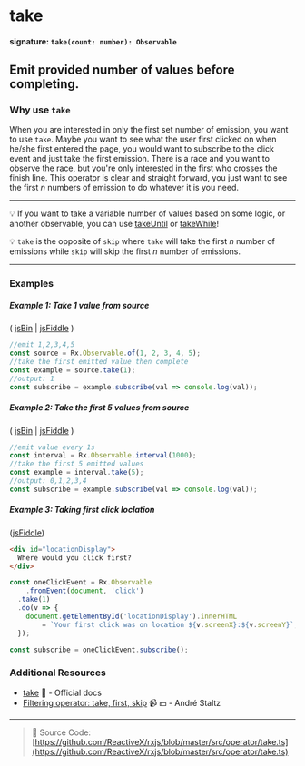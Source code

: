 # take

#### signature: `take(count: number): Observable`

## Emit provided number of values before completing.

### Why use `take`

When you are interested in only the first set number of emission, you want to use `take`.  Maybe you want to see what the user first clicked on when he/she first entered the page, you would want to subscribe to the click event and just take the first emission. There is a race and you want to observe the race, but you're only interested in the first who crosses the finish line. This operator is clear and straight forward, you just want to see the first *n* numbers of emission to do whatever it is you need.

---

:bulb: If you want to take a variable number of values based on some logic, or
another observable, you can use [takeUntil](takeuntil.md) or
[takeWhile](takewhile.md)!

:bulb: `take` is the opposite of `skip` where `take` will take the first *n* number of emissions while `skip` will skip the first *n* number of emissions.

---

### Examples

##### Example 1: Take 1 value from source

( [jsBin](http://jsbin.com/vaxitupiwi/1/edit?js,console) |
[jsFiddle](https://jsfiddle.net/btroncone/f9bz0tr3/) )

```js
//emit 1,2,3,4,5
const source = Rx.Observable.of(1, 2, 3, 4, 5);
//take the first emitted value then complete
const example = source.take(1);
//output: 1
const subscribe = example.subscribe(val => console.log(val));
```

##### Example 2: Take the first 5 values from source

( [jsBin](http://jsbin.com/kexenuzulu/edit?js,console) |
[jsFiddle](https://jsfiddle.net/btroncone/g1fhxgua/) )

```js
//emit value every 1s
const interval = Rx.Observable.interval(1000);
//take the first 5 emitted values
const example = interval.take(5);
//output: 0,1,2,3,4
const subscribe = example.subscribe(val => console.log(val));
```

##### Example 3: Taking first click loclation
([jsFiddle](https://jsfiddle.net/ElHuy/9c5j064x/))

```html
<div id="locationDisplay">
  Where would you click first?
</div>
```

```js
const oneClickEvent = Rx.Observable
	.fromEvent(document, 'click')
  .take(1)
  .do(v => {
  	document.getElementById('locationDisplay').innerHTML
    	= `Your first click was on location ${v.screenX}:${v.screenY}`;
  });

const subscribe = oneClickEvent.subscribe();
```

### Additional Resources

* [take](http://reactivex.io/rxjs/class/es6/Observable.js~Observable.html#instance-method-take)
  :newspaper: - Official docs
* [Filtering operator: take, first, skip](https://egghead.io/lessons/rxjs-filtering-operators-take-first-skip?course=rxjs-beyond-the-basics-operators-in-depth)
  :video_camera: :dollar: - André Staltz

---

> :file_folder: Source Code:
> [https://github.com/ReactiveX/rxjs/blob/master/src/operator/take.ts](https://github.com/ReactiveX/rxjs/blob/master/src/operator/take.ts)
